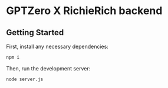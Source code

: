 # GPTZero X RichieRich backend

## Getting Started

First, install any necessary dependencies:

```bash
npm i
```

Then, run the development server:

```bash
node server.js
```
